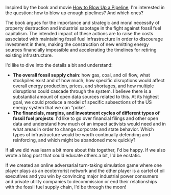 Inspired by the book and movie [How to Blow Up a Pipeline](https://en.wikipedia.org/wiki/How_to_Blow_Up_a_Pipeline), I'm interested in the question: how to blow up enough pipelines? And which ones?

The book argues for the importance and strategic and moral necessity of property destruction and industrial sabotage in the fight against fossil fuel capitalism. The intended impact of these actions are to raise the costs associated with maintaining fossil fuel infrastructure in order to discourage investment in them, making the construction of new emitting energy sources financially impossible and accelerating the timelines for retiring existing infrastructure.

I'd like to dive into the details a bit and understand:
- **The overall fossil supply chain**: how gas, coal, and oil flow, what stockpiles exist and of how much, how specific disruptions would affect overall energy production, prices, and shortages, and how multiple disruptions could cascade through the system. I believe there is a substantial amount of open data sources related to this. At its highest goal, we could produce a model of specific subsections of the US energy system that we can "poke".
- **The financials, margins, and investment cycles of different types of fossil fuel projects**: I'd like to go over financial filings and other open data and understand how much of an impact activists would need and in what areas in order to change corporate and state behavior. Which types of infrastructure would be worth continually defending and reinforcing, and which might be abandoned more quickly?

If all we did was learn a bit more about this together, I'd be happy. If we also wrote a blog post that could educate others a bit, I'd be ecstatic.

If we created an online adversarial turn-taking simulation game where one player plays as an ecoterrorist network and the other player is a cartel of oil executives and you win by convincing major industrial power consumers and private utility companies to decommission or end their relationships with the fossil fuel supply chain, I'd be through the moon!

